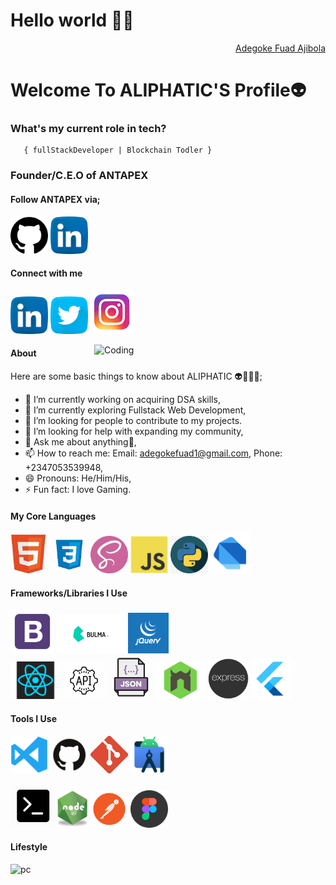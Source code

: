 <h1>Hello world 👋🏾</h1>
<div align="right" class="badge-base LI-profile-badge" data-locale="en_US" data-size="medium" data-theme="dark" data-type="VERTICAL" data-vanity="fuad-ajibola-5a0034166" data-version="v1"><a class="badge-base__link LI-simple-link" href="https://www.linkedin.com/in/adegoke-fuad-ajibola-5a0034166/"> Adegoke Fuad Ajibola</a></div>
    
<h1>Welcome To ALIPHATIC'S Profile👽</h1>


###   **What's my current role in tech?** </h2>
       { fullStackDeveloper | Blockchain Todler } 

###   **Founder/C.E.O of ANTAPEX** </h2>
#### Follow ANTAPEX via;
<a href="https://github.com/ANTAPEX"><img src="images/github.png" width="60" /></a>
<a href="https://www.linkedin.com/company/the-antapex/"><img src="images/linkedin.png" width="60" /></a>


#### Connect with me 
<a href="https://www.linkedin.com/in/adegoke-fuad-ajibola-5a0034166/"><img src="images/linkedin.png" width="60" /></a>
<a href="https://twitter.com/AdegokeFuad"><img src="images/twitter.png" width="60" /></a>
<a href="https://www.instagram.com/adegokefuad1/"><img src="images/ig.png" width="70" /></a>

<img align="right" alt="Coding" width="370" src="https://miro.medium.com/max/680/0*7Q3yvSIv_t0ioJ-Z.gif"/>

#### About
Here are some basic things to know about ALIPHATIC 👽👳🏾‍♂️;

- 🔭 I’m currently working on acquiring DSA skills,
- 🌱 I’m currently exploring Fullstack Web Development,
- 👯 I’m looking for people to contribute to my projects.
- 🤔 I’m looking for help with expanding my community,
- 💬 Ask me about anything🌚,
- 📫 How to reach me: Email: adegokefuad1@gmail.com, Phone: +2347053539948,
- 😄 Pronouns: He/Him/His,
- ⚡ Fun fact: I love Gaming.

#### My Core Languages
<code><img src="images/html.jpg" width="60" title="HTML" /></code>
<code><img src="images/css.jpg" width="60" title="CSS" /></code>
<code><img src="images/sass.jpg" width="60" title="SASS" /></code>
<code><img src="images/javascript.png" width="60" title="JavaScript" /></code>
<code><img src="images/python.png" width="60" title="Python" /></code>
<code><img src="images/dart.png" width="65" title="Dart" /></code>

#### Frameworks/Libraries I Use
<code><img src="images/B.png" width="70" title="Bootstrap" /></code>
<code><img src="images/Bulma.png" width="110" title="Bulma" /></code>  <code><img src="images/jQuery.png" width="65" title="jQuery" /></code>  
<code><img src="images/react.png" width="80" title="React" /></code>
<code><img src="images/api.jpg" width="70" title="API" /></code>
<code><img src="images/json.png" width="70" title="JSON" /></code>
<code><img src="images/nodemon.png" width="80" title="Nodemon" /></code>
<code><img src="images/express.png" width="65" title="Express" /></code>
<code><img src="images/flutter.png" width="65" title="Flutter" /></code>

#### Tools I Use
<code><img src="images/visualstudio.svg" width="60" title="Visual Studio Code" /></code>
<code><img src="images/github.jpg" width="60" title="GitHub" /></code>
<code><img src="images/git.jpg" width="60" title="Git" /></code>
<code><img src="images/android-studio.png" width="60" title="Android Studio" /></code>
<!-- <code><img src="images/power.png" width="80" title="Powershell" /></code> -->
<code><img src="images/command.png" width="70" title="Commandprompt" /></code>
<code><img src="images/R.png" width="50" title="NodeJS" /></code>
<code><img src="images/postman.png" width="60" title="Postman API" /></code>
<code><img src="images/figma.jpeg" width="60" title="Figma" /></code>
             
             
       
#### Lifestyle
![pc](https://user-images.githubusercontent.com/105937740/186015907-bd8b7db8-f875-454b-bf1a-36177129aa42.gif)

